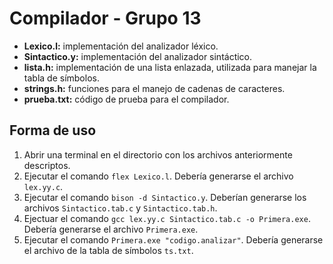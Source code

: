 # Compilador - Grupo 13
- **Lexico.l:** implementación del analizador léxico.
- **Sintactico.y:** implementación del analizador sintáctico.
- **lista.h:** implementación de una lista enlazada, utilizada para manejar la tabla de símbolos.
- **strings.h:** funciones para el manejo de cadenas de caracteres.
- **prueba.txt:** código de prueba para el compilador.

## Forma de uso
1.  Abrir una terminal en el directorio con los archivos anteriormente descriptos.
2. Ejecutar el comando ```flex Lexico.l```. Debería generarse el archivo ```lex.yy.c```.
3. Ejecutar el comando ```bison -d Sintactico.y```. Deberían generarse los archivos ```Sintactico.tab.c``` y ```Sintactico.tab.h```.
4. Ejectuar el comando ```gcc lex.yy.c Sintactico.tab.c -o Primera.exe```. Debería generarse el archivo ```Primera.exe```.
5. Ejecutar el comando ```Primera.exe "codigo.analizar"```. Debería generarse el archivo de la tabla de símbolos ```ts.txt```.
